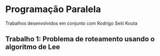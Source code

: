 # Programação Paralela

Trabalhos desenvolvidos em conjunto com Rodrigo Seiti Kouta

## Trabalho 1: Problema de roteamento usando o algoritmo de Lee
